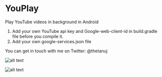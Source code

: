 # YouPlay
Play YouTube videos in background in Android

1. Add your own YouTube api key and Google-web-client-id in build.gradle file before you compile it.
2. Add your own google-services.json file

You can get in touch with me on Twitter: @thetanuj

![alt text](https://lh3.googleusercontent.com/JeU679f-8x_1N8hj_Iyae5LF-tyRWTqnCK_1GwDdBnXk3KG724j8F3GCxUZZxfm1Upt-=w2324-h1434)

![alt text](https://lh3.googleusercontent.com/UbPms3Wvbwg12lq9Tx5Bh_CPF9Ly1Jx1IINCKyrVmrtdbbeavmEIKlOEvRGTf3zsQ9c=w1440-h620)
